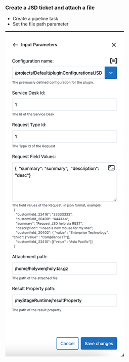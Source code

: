 ### Create a JSD ticket and attach a file

* Create a pipeline task
* Set the file path parameter

![Example Task](htdocs/images/createJsdTicketWithFile.png)
